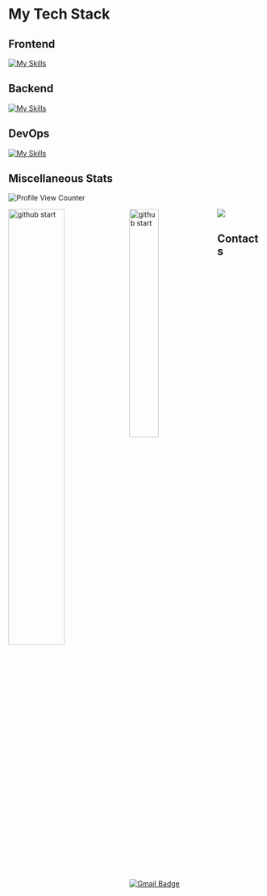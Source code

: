 # My Tech Stack

## Frontend

[![My Skills](https://skillicons.dev/icons?i=react,js,css,sass,html,ts,vscode,redux,bootstrap,materialui,tailwind,webpack,jest,figma,apollo,angular,next,graphql&perline=9)](https://skillicons.dev)
## Backend
[![My Skills](https://skillicons.dev/icons?i=nodejs,mongodb,express,nestjs,postgres,postman,python&perline=10)](https://skillicons.dev)
## DevOps
[![My Skills](https://skillicons.dev/icons?i=git,github,gitlab,docker&perline=10)](https://skillicons.dev)
## Miscellaneous Stats

![Profile View Counter](https://komarev.com/ghpvc/?username=Sasha39612)

<img alt="github start" align="left" width="47%" src="https://github.r2v.ch/codewars?user=OleksandrStolyarov&stroke=%23BB432C" />
<img alt="github start" align="left" width="34%" src="https://github-readme-stats.vercel.app/api/top-langs/?username=sasha39612&langs_count=8&layout=compact&theme=dark" />

<img src="https://github-profile-trophy.vercel.app/?username=Sasha39612&theme=discord&no-frame=false&no-bg=false&margin-w=4&column=9">


## Contacts 
 [![Gmail Badge](https://img.shields.io/badge/-stolyarov_396@icloud.com-394fc3?style=flat-square&logo=Gmail&logoColor=white&link=mailto:stolyarov_396@icloud.com)](mailto:stolyarov_396@icloud.com)
